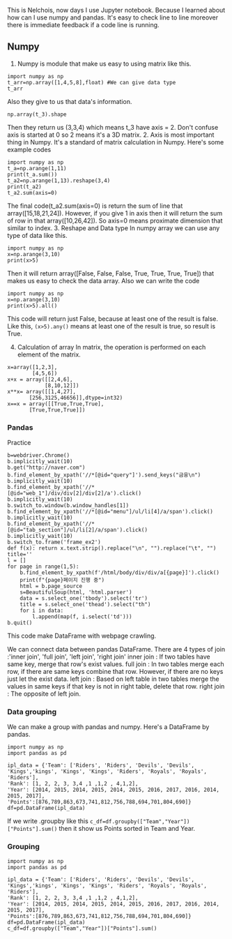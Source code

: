 This is Nelchois, now days I use Jupyter notebook. Because I learned about how can I use numpy and pandas. It's easy to check line to line moreover there is immediate feedback if a code line is running.
## Numpy
1. Numpy is module that make us easy to using matrix like this.
```
import numpy as np
t_arr=np.array([1,4,5,8],float) #We can give data type
t_arr
``` 
Also they give to us that data's information.
```t_3=[[[1,2,5,8],[4,5,6,7],[6,7,8,9]],[[1,2,5,8],[4,5,6,7],[6,7,8,9]],[[1,2,5,8],[4,5,6,7],[6,7,8,9]]]
np.array(t_3).shape
```
Then they return us (3,3,4) which means t_3 have axis = 2. 
Don't confuse axis is started at 0 so 2 means it's a 3D matrix.
2. Axis is most important thing in Numpy. It's a standard of matrix calculation in Numpy. 
Here's some example codes
``` 
import numpy as np
t_a=np.arange(1,11)
print(t_a.sum())
t_a2=np.arange(1,13).reshape(3,4)
print(t_a2)
t_a2.sum(axis=0) 
```
The final code(t_a2.sum(axis=0) is return the sum of line that array([15,18,21,24]). However, if you give 1 in axis then it will return the sum of row in that array([10,26,42]). So axis=0 means proximate dimension that similar to index. 
3. Reshape and Data type
In numpy array we can use any type of data like this.
```
import numpy as np
x=np.arange(3,10)
print(x>5)
```
Then it will return array([False, False, False, True, True, True, True]) that makes us easy to check the data array. Also we can write the code 
```
import numpy as np
x=np.arange(3,10)
print(x>5).all()
```
This code will return just False, because at least one of the result is false. Like this, ```(x>5).any()``` means at least one of the result is true, so result is True.

4. Calculation of array
In matrix, the operation is performed on each element of the matrix.
```
x=array([1,2,3],
        [4,5,6])
x+x = array([[2,4,6],
            [8,10,12]])
x**x= array([[1,4,27],
       [256,3125,46656]],dtype=int32)
x==x = array([[True,True,True],
       [True,True,True]])
```

### Pandas
Practice
```
b=webdriver.Chrome()
b.implicitly_wait(10)
b.get("http://naver.com")
b.find_element_by_xpath('//*[@id="query"]').send_keys("금융\n")
b.implicitly_wait(10)
b.find_element_by_xpath('//*[@id="web_1"]/div/div[2]/div[2]/a').click()
b.implicitly_wait(10)
b.switch_to.window(b.window_handles[1])
b.find_element_by_xpath('//*[@id="menu"]/ul/li[4]/a/span').click()
b.implicitly_wait(10)
b.find_element_by_xpath('//*[@id="tab_section"]/ul/li[2]/a/span').click()
b.implicitly_wait(10)
b.switch_to.frame('frame_ex2')
def f(x): return x.text.strip().replace("\n", "").replace("\t", "")
title=''
l = []
for page in range(1,5):
    b.find_element_by_xpath(f'/html/body/div/div/a[{page}]').click()
    print(f"{page}페이지 진행 중")
    html = b.page_source
    s=BeautifulSoup(html, 'html.parser')
    data = s.select_one('tbody').select('tr')
    title = s.select_one('thead').select("th")
    for i in data:
        l.append(map(f, i.select('td')))
b.quit()
``` 
This code make DataFrame with webpage crawling.

We can connect data between pandas DataFrame.
There are 4 types of join :'inner join', 'full join', 'left join', 'right join'
inner join : If two tables have same key, merge that row's exist values.
full join : In two tables merge each row, if there are same keys combine that row. However, if there are no keys just let the exist data.
left join : Based on left table in two tables merge the values in same keys if that key is not in right table, delete that row.
right join : The opposite of left join.  

### Data grouping
We can make a group with pandas and numpy.
Here's a DataFrame by pandas.
```
import numpy as np
import pandas as pd

ipl_data = {'Team': ['Riders', 'Riders', 'Devils', 'Devils', 'Kings','kings', 'Kings', 'Kings', 'Riders', 'Royals', 'Royals', 'Riders'],
'Rank': [1, 2, 2, 3, 3,4 ,1 ,1,2 , 4,1,2],
'Year': [2014, 2015, 2014, 2015, 2014, 2015, 2016, 2017, 2016, 2014, 2015, 2017],
'Points':[876,789,863,673,741,812,756,788,694,701,804,690]}
df=pd.DataFrame(ipl_data)
```
If we write .groupby like this ```c_df=df.groupby(["Team","Year"])["Points"].sum()``` then it show us Points sorted in Team and Year.

### Grouping 

```
import numpy as np
import pandas as pd

ipl_data = {'Team': ['Riders', 'Riders', 'Devils', 'Devils', 'Kings','kings', 'Kings', 'Kings', 'Riders', 'Royals', 'Royals', 'Riders'],
'Rank': [1, 2, 2, 3, 3,4 ,1 ,1,2 , 4,1,2],
'Year': [2014, 2015, 2014, 2015, 2014, 2015, 2016, 2017, 2016, 2014, 2015, 2017],
'Points':[876,789,863,673,741,812,756,788,694,701,804,690]}
df=pd.DataFrame(ipl_data)
c_df=df.groupby(["Team","Year"])["Points"].sum()
```
